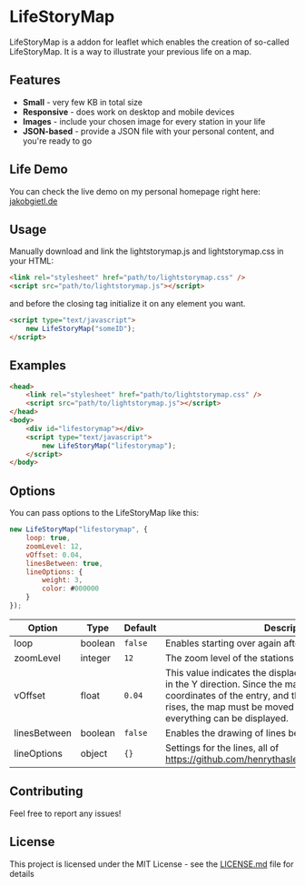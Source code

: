 # LifeStoryMap

LifeStoryMap is a addon for leaflet which enables the creation of so-called LifeStoryMap. It is a way to illustrate your previous life on a map.

## Features
- **Small** - very few KB in total size
- **Responsive** - does work on desktop and mobile devices
- **Images** - include your chosen image for every station in your life
- **JSON-based** - provide a JSON file with your personal content, and you're ready to go

## Life Demo
You can check the live demo on my personal homepage right here: [jakobgietl.de](https://jakobgietl.de/lifeMap.html)

## Usage
Manually download and link the lightstorymap.js and lightstorymap.css in your HTML:

```html
<link rel="stylesheet" href="path/to/lightstorymap.css" />
<script src="path/to/lightstorymap.js"></script>
```
and before the closing <body> tag initialize it on any element you want. 
```html
<script type="text/javascript">
	new LifeStoryMap("someID");
</script>
```

## Examples
```html
<head>
	<link rel="stylesheet" href="path/to/lightstorymap.css" />
	<script src="path/to/lightstorymap.js"></script>
</head>
<body>
	<div id="lifestorymap"></div>
	<script type="text/javascript">
		new LifeStoryMap("lifestorymap");
	</script>
</body>
```

## Options
You can pass options to the LifeStoryMap like this:
```javascript
new LifeStoryMap("lifestorymap", {
	loop: true,
	zoomLevel: 12,
	vOffset: 0.04,
	linesBetween: true,
	lineOptions: {
		weight: 3,
		color: #000000
	}
});
```

Option		|Type		|Default	|Description
------		|------		|------		|------
loop		|boolean	|`false`	|Enables starting over again after the last station
zoomLevel	|integer	|`12`		|The zoom level of the stations
vOffset		|float		|`0.04`		|This value indicates the displacement of the map center in the Y direction. Since the map center point is the coordinates of the entry, and then the popup above it rises, the map must be moved downwards so that everything can be displayed. 
linesBetween|boolean	|`false`	|Enables the drawing of lines between the stations
lineOptions	|object		|`{}`		|Settings for the lines, all of https://github.com/henrythasler/Leaflet.Geodesic#options

## Contributing
Feel free to report any issues! 

## License
This project is licensed under the MIT License - see the [LICENSE.md](LICENSE.md) file for details
